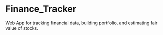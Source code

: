 # Finance_Tracker
Web App for tracking financial data, building portfolio, and estimating fair value of stocks.
